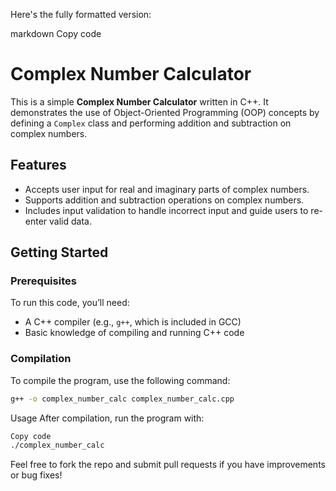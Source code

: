 Here's the fully formatted version:

markdown
Copy code
# Complex Number Calculator

This is a simple **Complex Number Calculator** written in C++. It demonstrates the use of Object-Oriented Programming (OOP) concepts by defining a `Complex` class and performing addition and subtraction on complex numbers.

## Features

- Accepts user input for real and imaginary parts of complex numbers.
- Supports addition and subtraction operations on complex numbers.
- Includes input validation to handle incorrect input and guide users to re-enter valid data.

## Getting Started

### Prerequisites

To run this code, you’ll need:

- A C++ compiler (e.g., `g++`, which is included in GCC)
- Basic knowledge of compiling and running C++ code

### Compilation

To compile the program, use the following command:

```bash
g++ -o complex_number_calc complex_number_calc.cpp
```
Usage
After compilation, run the program with:

```bash
Copy code
./complex_number_calc
```
Feel free to fork the repo and submit pull requests if you have improvements or bug fixes!
